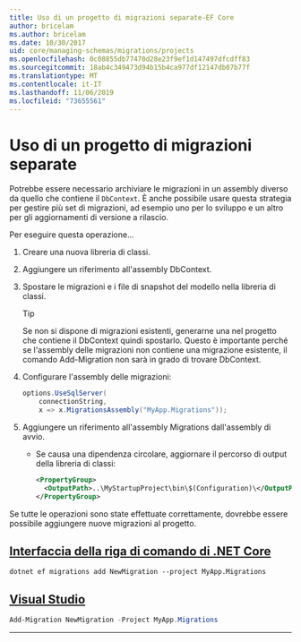 ```yaml
---
title: Uso di un progetto di migrazioni separate-EF Core
author: bricelam
ms.author: bricelam
ms.date: 10/30/2017
uid: core/managing-schemas/migrations/projects
ms.openlocfilehash: 0c08855db77470d28e23f9ef1d147497dfcdff83
ms.sourcegitcommit: 18ab4c349473d94b15b4ca977df12147db07b77f
ms.translationtype: MT
ms.contentlocale: it-IT
ms.lasthandoff: 11/06/2019
ms.locfileid: "73655561"
---
```

# <a name="using-a-separate-migrations-project"></a>Uso di un progetto di migrazioni separate

Potrebbe essere necessario archiviare le migrazioni in un assembly diverso da quello che contiene il `DbContext`. È anche possibile usare questa strategia per gestire più set di migrazioni, ad esempio uno per lo sviluppo e un altro per gli aggiornamenti di versione a rilascio.

Per eseguire questa operazione...

1. Creare una nuova libreria di classi.

2. Aggiungere un riferimento all'assembly DbContext.

3. Spostare le migrazioni e i file di snapshot del modello nella libreria di classi.
   > [!TIP]
   > Se non si dispone di migrazioni esistenti, generarne una nel progetto che contiene il DbContext quindi spostarlo.
   > Questo è importante perché se l'assembly delle migrazioni non contiene una migrazione esistente, il comando Add-Migration non sarà in grado di trovare DbContext.

4. Configurare l'assembly delle migrazioni:

   ``` csharp
   options.UseSqlServer(
       connectionString,
       x => x.MigrationsAssembly("MyApp.Migrations"));
   ```

5. Aggiungere un riferimento all'assembly Migrations dall'assembly di avvio.
   * Se causa una dipendenza circolare, aggiornare il percorso di output della libreria di classi:

     ``` xml
     <PropertyGroup>
       <OutputPath>..\MyStartupProject\bin\$(Configuration)\</OutputPath>
     </PropertyGroup>
     ```

Se tutte le operazioni sono state effettuate correttamente, dovrebbe essere possibile aggiungere nuove migrazioni al progetto.

## <a name="net-core-clitabdotnet-core-cli"></a>[Interfaccia della riga di comando di .NET Core](#tab/dotnet-core-cli)

``` Console
dotnet ef migrations add NewMigration --project MyApp.Migrations
```

## <a name="visual-studiotabvs"></a>[Visual Studio](#tab/vs)

``` powershell
Add-Migration NewMigration -Project MyApp.Migrations
```

***

